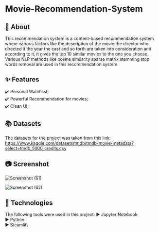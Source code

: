 # Movie-Recommendation-System

## :dart: About ##
This recommendation system is a content-based recommendation system where various factors like the description of the movie the director who directed it the year the cast and so forth are taken into consideration and according to it, it gives the top 10 similar movies to the one you choose.
Various NLP methods like cosine similarity sparse matrix stemming stop words removal are used in this recommendation system

## :sparkles: Features ##

:heavy_check_mark: Personal Watchlist;\
:heavy_check_mark: Powerful Recommendation for movies;\
:heavy_check_mark: Clean UI;

## :books: Datasets ##
The datasets for the project was taken from this link:
https://www.kaggle.com/datasets/tmdb/tmdb-movie-metadata?select=tmdb_5000_credits.csv

## :camera: Screenshot ##
![Screenshot (61)](https://user-images.githubusercontent.com/53887636/236693002-6dc59bad-6dcd-470b-9e3b-20011b4b8ebf.png)

![Screenshot (62)](https://user-images.githubusercontent.com/53887636/236693025-c7f3f86d-a544-4a83-8453-a1ff6ca8c91c.png)

## :rocket: Technologies ##

The following tools were used in this project:
:arrow_forward: Jupyter Notebook\
:arrow_forward: Python\
:arrow_forward: Steamlit\
